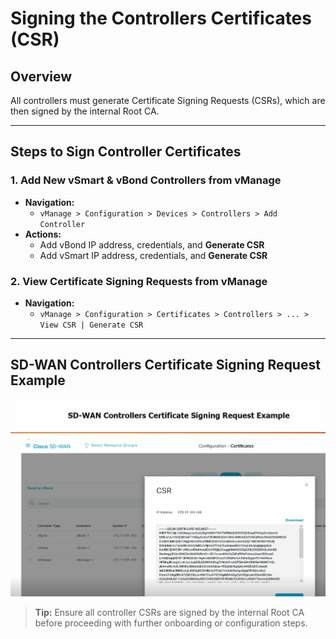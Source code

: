 
# Signing the Controllers Certificates (CSR)

## Overview
All controllers must generate Certificate Signing Requests (CSRs), which are then signed by the internal Root CA.

---

## Steps to Sign Controller Certificates

### 1. Add New vSmart & vBond Controllers from vManage
- **Navigation:**
  - `vManage > Configuration > Devices > Controllers > Add Controller`
- **Actions:**
  - Add vBond IP address, credentials, and **Generate CSR**
  - Add vSmart IP address, credentials, and **Generate CSR**

### 2. View Certificate Signing Requests from vManage
- **Navigation:**
  - `vManage > Configuration > Certificates > Controllers > ... > View CSR | Generate CSR`

---

## SD-WAN Controllers Certificate Signing Request Example

![SD-WAN Controllers Certificate Signing Request Example](../images/SDWAN_CSR_Example.png)

> **Tip:** Ensure all controller CSRs are signed by the internal Root CA before proceeding with further onboarding or configuration steps.

